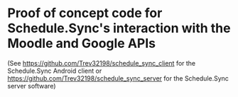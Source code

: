 # Proof of concept code for Schedule.Sync's interaction with the Moodle and Google APIs
(See https://github.com/Trev32198/schedule_sync_client for the Schedule.Sync Android client or https://github.com/Trev32198/schedule_sync_server for the Schedule.Sync server software)
 
